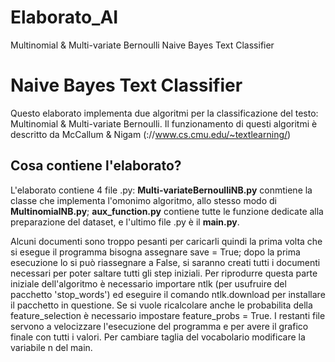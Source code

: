 # Elaborato_AI
Multinomial &amp; Multi-variate Bernoulli Naive Bayes Text Classifier
# Naive Bayes Text Classifier
Questo elaborato implementa due algoritmi per la classificazione del testo: Multinomial & Multi-variate Bernoulli. Il funzionamento di questi algoritmi è descritto da McCallum & Nigam (://www.cs.cmu.edu/~textlearning/)
## Cosa contiene l'elaborato?
L'elaborato contiene 4 file .py: **Multi-variateBernoulliNB.py** conmtiene la classe che implementa l'omonimo algoritmo, allo stesso modo di **MultinomialNB.py**; **aux_function.py** contiene tutte le funzione dedicate alla preparazione del dataset, e l'ultimo file .py è il **main.py**.

Alcuni documenti sono troppo pesanti per caricarli quindi la prima volta che si esegue il programma bisogna assegnare save = True; dopo la prima esecuzione lo si può riassegnare a False, si saranno creati tutti i documenti necessari per poter saltare tutti gli step iniziali. Per riprodurre questa parte iniziale dell'algoritmo è necessario importare ntlk (per usufruire del pacchetto 'stop_words') ed eseguire il comando ntlk.download per installare il pacchetto in questione. Se si vuole ricalcolare anche le probabilita della feature_selection è necessario impostare feature_probs = True.
I restanti file servono a velocizzare l'esecuzione del programma e per avere il grafico finale con tutti i valori. Per cambiare taglia del vocabolario modificare la variabile n del main.

